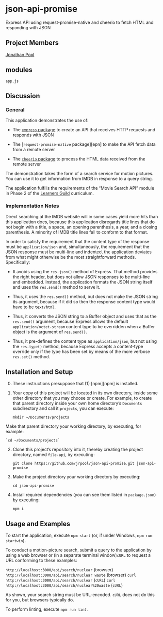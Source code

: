 # json-api-promise
Express API using request-promise-native and cheerio to fetch HTML and responding with JSON

## Project Members

[Jonathan Pool](https://github.com/jrpool)

## modules

```
app.js
```

## Discussion

### General

This application demonstrates the use of:

- The [`express` package][exp] to create an API that receives HTTP requests and responds with JSON

- The [`request-promise-native` package][epn] to make the API fetch data from a remote server

- The [`cheerio` package][cheerio] to process the HTML data received from the remote server

The demonstration takes the form of a search service for motion pictures. You can use it to get information from IMDB in response to a query string.

The application fulfills the requirements of the “Movie Search API” module in Phase 2 of the [Learners Guild][lg] curriculum.

### Implementation Notes

Direct searching at the IMDB website will in some cases yield more hits than this application does, because this application disregards title lines that do not begin with a title, a space, an opening parenthesis, a year, and a closing parenthesis. A minority of IMDB title lines fail to conform to that format.

In order to satisfy the requirement that the content type of the response must be `application/json` and, simultaneously, the requirement that the JSON response must be multi-line and indented, the application deviates from what might otherwise be the most straightforward methods. Specifically:

- It avoids using the `res.json()` method of Express. That method provides the right header, but does not allow JSON responses to be multi-line and embedded. Instead, the application formats the JSON string itself and uses the `res.send()` method to serve it.

- Thus, it uses the `res.send()` method, but does not make the JSON string its argument, because if it did so then the response content type would have to be `text/html`.

- Thus, it converts the JSON string to a Buffer object and uses that as the `res.send()` argument, because Express allows the default `application/octet-stream` content type to be overridden when a Buffer object is the argument of `res.send()`.

- Thus, it pre-defines the content type as `application/json`, but not using the `res.type()` method, because Express accepts a content-type override only if the type has been set by means of the more verbose `res.set()` method.

## Installation and Setup

0. These instructions presuppose that (1) [npm][npm] is installed.

1. Your copy of this project will be located in its own directory, inside some other directory that you may choose or create. For example, to create that parent directory inside your own home directory’s `Documents` subdirectory and call it `projects`, you can execute:

    `mkdir ~/Documents/projects`

Make that parent directory your working directory, by executing, for example:

    `cd ~/Documents/projects`

2. Clone this project’s repository into it, thereby creating the project directory, named `file-api`, by executing:

    `git clone https://github.com/jrpool/json-api-promise.git json-api-promise`

2. Make the project directory your working directory by executing:

    `cd json-api-promise`

3. Install required dependencies (you can see them listed in `package.json`) by executing:

    `npm i`

## Usage and Examples

To start the application, execute `npm start` (or, if under Windows, `npm run startwin`).

To conduct a motion-picture search, submit a query to the application by using a web browser or (in a separate terminal window)`cURL` to request a URL conforming to these examples:

`http://localhost:3000/api/search/nuclear` (browser)
`http://localhost:3000/api/search/nuclear waste` (browser)
`curl http://localhost:3000/api/search/nuclear` (`cURL`)
`curl http://localhost:3000/api/search/nuclear%20waste` (`cURL`)

As shown, your search string must be URL-encoded. `cURL` does not do this for you, but browsers typically do.

To perform linting, execute `npm run lint`.

[cheerio]: https://www.npmjs.com/package/cheerio
[exp]: https://www.npmjs.com/package/express
[lg]: https://www.learnersguild.org
[rpn]: https://www.npmjs.com/package/request-promise-native
